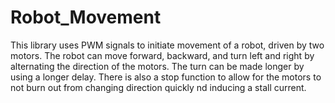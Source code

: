 Robot_Movement
==============
This library uses PWM signals to initiate movement of a robot, driven by two motors.  The robot can move forward,
backward, and turn left and right by alternating the direction of the motors.  The turn can be made longer by 
using a longer delay. There is also a stop function to allow for the motors to not burn out from changing direction 
quickly nd inducing a stall current.
